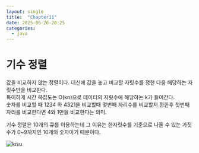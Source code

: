 ```yaml
---
layout: single
title:  "Chapter11"
date: 2025-06-26-20:25
categories:
  - java
---
```


# 기수 정렬  

값을 비교하지 않는 정렬이다. 대신에 값을 놓고 비교할 자릿수를 정한 다음 해당하는 자릿수만을 비교한다.  
특이하게 시간 복잡도는 O(kn)으로 데이터의 자릿수에 해당하는 k가 들어간다.  
숫자를 비교할 때 1234 와 4321을 비교할때 몇번째 자리수를 비교할지 정한후 첫번째 자리를 비교한다면 4와 1만을 비교한다는 의미.  

기수 정렬은 10개의 큐를 이용하는데 그 이유는 한자릿수를 기준으로 나올 수 있는 가짓수가 0~9까지인 10개의 숫자이기 때문이다.  


![kisu](https://github.com/user-attachments/assets/84662172-c767-4187-8172-667742033b3f)  


